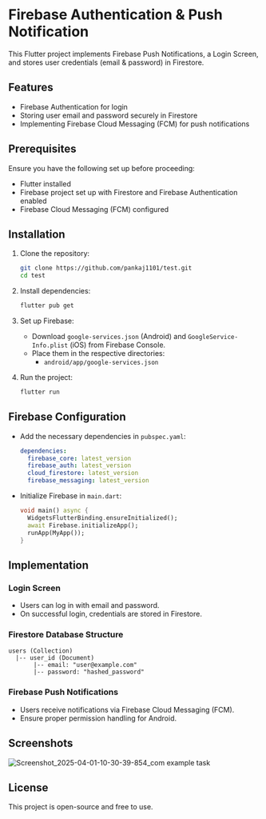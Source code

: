 # Firebase Authentication & Push Notification

This Flutter project implements Firebase Push Notifications, a Login Screen, and stores user credentials (email & password) in Firestore.

## Features
- Firebase Authentication for login
- Storing user email and password securely in Firestore
- Implementing Firebase Cloud Messaging (FCM) for push notifications

## Prerequisites
Ensure you have the following set up before proceeding:
- Flutter installed
- Firebase project set up with Firestore and Firebase Authentication enabled
- Firebase Cloud Messaging (FCM) configured

## Installation
1. Clone the repository:
   ```sh
   git clone https://github.com/pankaj1101/test.git
   cd test
   ```

2. Install dependencies:
   ```sh
   flutter pub get
   ```

3. Set up Firebase:
   - Download `google-services.json` (Android) and `GoogleService-Info.plist` (iOS) from Firebase Console.
   - Place them in the respective directories:
     - `android/app/google-services.json`

4. Run the project:
   ```sh
   flutter run
   ```

## Firebase Configuration
- Add the necessary dependencies in `pubspec.yaml`:
  ```yaml
  dependencies:
    firebase_core: latest_version
    firebase_auth: latest_version
    cloud_firestore: latest_version
    firebase_messaging: latest_version
  ```
- Initialize Firebase in `main.dart`:
  ```dart
  void main() async {
    WidgetsFlutterBinding.ensureInitialized();
    await Firebase.initializeApp();
    runApp(MyApp());
  }
  ```

## Implementation
### Login Screen
- Users can log in with email and password.
- On successful login, credentials are stored in Firestore.

### Firestore Database Structure
```
users (Collection)
  |-- user_id (Document)
       |-- email: "user@example.com"
       |-- password: "hashed_password"
```

### Firebase Push Notifications
- Users receive notifications via Firebase Cloud Messaging (FCM).
- Ensure proper permission handling for Android.

## Screenshots
![Screenshot_2025-04-01-10-30-39-854_com example task](https://github.com/user-attachments/assets/a3d62f5b-f348-465a-971f-95676a989709)


## License
This project is open-source and free to use.
